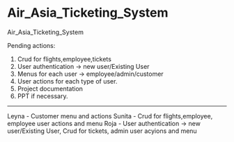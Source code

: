# Air_Asia_Ticketing_System
Air_Asia_Ticketing_System

Pending actions:
1.	Crud for flights,employee,tickets
2.	User authentication -> new user/Existing User
3.	Menus for each user -> employee/admin/customer
4.	User actions for each type of user.
5.	Project documentation
6.	PPT if necessary.

-----------------------------------

Leyna - Customer menu and actions
Sunita - Crud for flights,employee, employee user actions and menu
Roja - User authentication -> new user/Existing User, Crud for tickets, admin user acyions and menu

